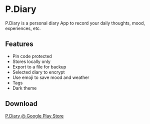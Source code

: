 # P.Diary

P.Diary is a personal diary App to record your daily thoughts, mood, experiences, etc.

## Features
* Pin code protected
* Stores locally only
* Export to a file for backup
* Selected diary to encrypt
* Use emoji to save mood and weather
* Tags
* Dark theme

## Download
[P.Diary @ Google Play Store](https://play.google.com/store/apps/details?id=com.deskangel.personal_diary)

